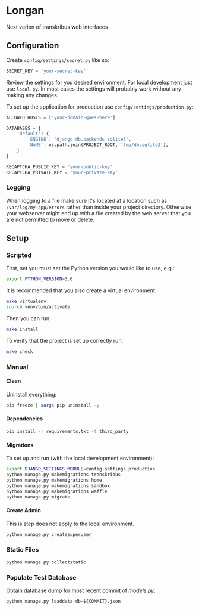 # Longan
 Next verion of transkribus web interfaces


## Configuration


Create `config/settings/secret.py` like so:
```python
SECRET_KEY = 'your-secret-key'
```

Review the settings for you desired environment. For local development just use `local.py`. In most cases the settings will probably work without any making any changes.

To set up the application for production use `config/settings/production.py`:

```python
ALLOWED_HOSTS = ['your-domain-goes-here']

DATABASES = {
    'default': {
        'ENGINE': 'django.db.backends.sqlite3',
        'NAME': os.path.join(PROJECT_ROOT, 'tmp/db.sqlite3'),
    }
}

RECAPTCHA_PUBLIC_KEY = 'your-public-key'
RECAPTCHA_PRIVATE_KEY = 'your-private-key'
```

### Logging

When logging to a file make sure it's located at a location such as `/var/log/my-app/errors` rather than inside your project directory. Otherwise your webserver might end up with a file created by the web server that you are not permitted to move or delete.

## Setup

### Scripted

First, set you must set the Python version you would like to use, e.g.:

```bash
export PYTHON_VERSION=3.6
```

It is recommended that you also create a virtual environment:

```bash
make virtualenv
source venv/bin/activate
```

Then you can run:

```bash
make install
```

To verify that the project is set up correctly run:

```bash
make check
```

### Manual

#### Clean

Uninstall everything:

```bash
pip freeze | xargs pip uninstall -y
```

#### Dependencies

```bash
pip install -r requirements.txt -t third_party
```

#### Migrations

To set up and run (with the local development environment):

```bash
export DJANGO_SETTINGS_MODULE=config.settings.production
python manage.py makemigrations transkribus
python manage.py makemigrations home
python manage.py makemigrations sandbox
python manage.py makemigrations waffle
python manage.py migrate
```

#### Create Admin

This is step does not apply to the local environment.

```bash
python manage.py createsuperuser
```

### Static Files

```bash
python manage.py collectstatic
```

### Populate Test Database

Obtain database dump for most recent commit of _models.py_.

```
python manage.py loaddata db-${COMMIT}.json
```
